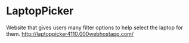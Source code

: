 # LaptopPicker
Website that gives users many filter options to help select the laptop for them.
http://laptoppicker4110.000webhostapp.com/
